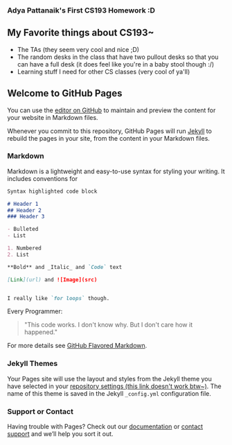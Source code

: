 ### Adya Pattanaik's First CS193 Homework :D

## My Favorite things about CS193~
- The TAs (they seem very cool and nice ;D)
- The random desks in the class that have two pullout desks so that you can have a full desk (it does feel like you're in a baby stool though :/)
- Learning stuff I need for other CS classes (very cool of ya'll)

## Welcome to GitHub Pages

You can use the [editor on GitHub](https://github.com/kalutes/CS193_Fall18_Lab1/edit/master/index.md) to maintain and preview the content for your website in Markdown files.

Whenever you commit to this repository, GitHub Pages will run [Jekyll](https://jekyllrb.com/) to rebuild the pages in your site, from the content in your Markdown files.

### Markdown

Markdown is a lightweight and easy-to-use syntax for styling your writing. It includes conventions for

```markdown
Syntax highlighted code block

# Header 1
## Header 2
### Header 3

- Bulleted
- List

1. Numbered
2. List

**Bold** and _Italic_ and `Code` text

[Link](url) and ![Image](src)


I really like `for loops` though.
```

Every Programmer:
> "This code works. I don't know why. But I don't care how it happened."

For more details see [GitHub Flavored Markdown](https://guides.github.com/features/mastering-markdown/).

### Jekyll Themes

Your Pages site will use the layout and styles from the Jekyll theme you have selected in your [repository settings (this link doesn't work btw~)](https://github.com/kalutes/CS193_Fall18_Lab1/settings). The name of this theme is saved in the Jekyll `_config.yml` configuration file.

### Support or Contact

Having trouble with Pages? Check out our [documentation](https://help.github.com/categories/github-pages-basics/) or [contact support](https://github.com/contact) and we’ll help you sort it out.
